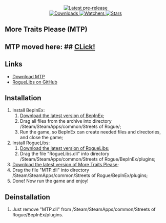 ﻿<div align="center">
  <p>
    <!--<a href="https://github.com/zTBBz/MTP/releases/latest">
      <img src="https://img.shields.io/github/v/release/zTBBz/MTP?label=Latest%20release&style=for-the-badge&logo=github" alt="Latest release"/>-->
    </a>
    <a href="https://github.com/zTBBz/MTP/releases">
      <img src="https://img.shields.io/github/v/release/zTBBz/MTP?include_prereleases&label=Latest%20pre-release&style=for-the-badge&logo=github" alt="Latest pre-release"/>
    </a>
    <br/>
    <a href="https://github.com/zTBBz/MTP/releases">
      <img src="https://img.shields.io/github/downloads/zTBBz/MTP/total?label=Downloads&style=for-the-badge" alt="Downloads"/>
    </a>
    <a href="https://github.com/zTBBz/MTP/subscription">
      <img src="https://img.shields.io/github/watchers/zTBBz/MTP?color=green&label=Watchers&style=for-the-badge" alt="Watchers"/>
    </a>
    <a href="https://github.com/zTBBz/MTP/stargazers">
      <img src="https://img.shields.io/github/stars/zTBBz/MTP?color=green&label=Stars&style=for-the-badge" alt="Stars"/>
    </a>
  </p>
</div>

## More Traits Please (MTP) ##

## MTP moved here: ## [CLick!](https://github.com/zTBBz/TBB)

## Links ##
*  [Download MTP](https://github.com/zTBBz/MTP/releases)
*  [RogueLibs on GitHub](https://github.com/Abbysssal/RogueLibs)

## Installation ##
1.  Install BepInEx:
    1.  [Download the latest version of BepInEx](https://github.com/BepInEx/BepInEx/releases/latest);
    2.  Drag all files from the archive into directory /Steam/SteamApps/common/Streets of Rogue/;
    3.  Run the game, so BepInEx can create needed files and directories, and close the game;
2.  Install RogueLibs:
    1.  [Download the latest version of RogueLibs](https://github.com/Abbysssal/RogueLibs/releases/latest);
    2.  Drag the file "RogueLibs.dll" into directory /Steam/SteamApps/common/Streets of Rogue/BepInEx/plugins;
3.  [Download the latest version of More Traits Please](https://github.com/zTBBz/MTP/releases/latest);
4.  Drag the file "MTP.dll" into directory /Steam/SteamApps/common/Streets of Rogue/BepInEx/plugins;
5.  Done! Now run the game and enjoy!

## Deinstallation ##
1.  Just remove "MTP.dll" from /Steam/SteamApps/common/Streets of Rogue/BepInEx/plugins.
